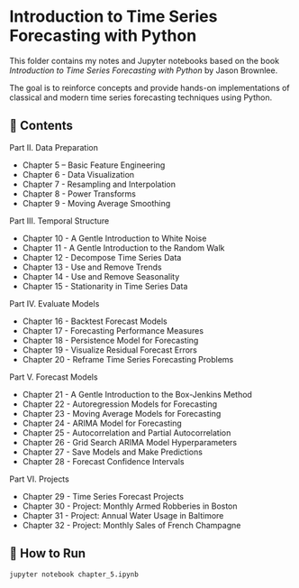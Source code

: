 # Introduction to Time Series Forecasting with Python

This folder contains my notes and Jupyter notebooks based on the book *Introduction to Time Series Forecasting with Python* by Jason Brownlee.

The goal is to reinforce concepts and provide hands-on implementations of classical and modern time series forecasting techniques using Python.

## 📖 Contents 
Part II. Data Preparation
- Chapter 5 – Basic Feature Engineering
- Chapter 6 - Data Visualization
- Chapter 7 - Resampling and Interpolation
- Chapter 8 - Power Transforms
- Chapter 9 - Moving Average Smoothing
  
Part III. Temporal Structure
- Chapter 10 - A Gentle Introduction to White Noise
- Chapter 11 - A Gentle Introduction to the Random Walk
- Chapter 12 - Decompose Time Series Data
- Chapter 13 - Use and Remove Trends
- Chapter 14 - Use and Remove Seasonality
- Chapter 15 - Stationarity in Time Series Data

Part IV. Evaluate Models
- Chapter 16 - Backtest Forecast Models
- Chapter 17 - Forecasting Performance Measures
- Chapter 18 - Persistence Model for Forecasting
- Chapter 19 - Visualize Residual Forecast Errors
- Chapter 20 - Reframe Time Series Forecasting Problems

Part V. Forecast Models
- Chapter 21 - A Gentle Introduction to the Box-Jenkins Method
- Chapter 22 - Autoregression Models for Forecasting
- Chapter 23 - Moving Average Models for Forecasting
- Chapter 24 - ARIMA Model for Forecasting
- Chapter 25 - Autocorrelation and Partial Autocorrelation
- Chapter 26 - Grid Search ARIMA Model Hyperparameters
- Chapter 27 - Save Models and Make Predictions
- Chapter 28 - Forecast Confidence Intervals

Part VI. Projects
- Chapter 29 - Time Series Forecast Projects
- Chapter 30 - Project: Monthly Armed Robberies in Boston
- Chapter 31 - Project: Annual Water Usage in Baltimore
- Chapter 32 - Project: Monthly Sales of French Champagne



## 🚀 How to Run
```bash
jupyter notebook chapter_5.ipynb
